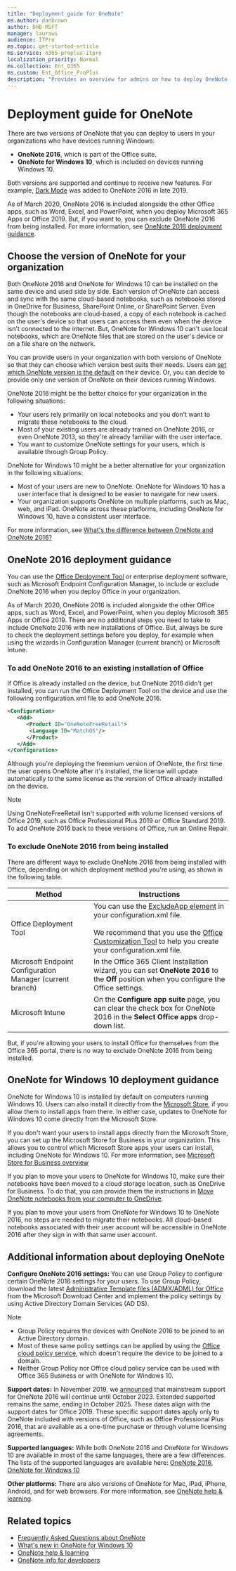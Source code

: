 ```yaml
---
title: "Deployment guide for OneNote"
ms.author: danbrown
author: DHB-MSFT
manager: laurawi
audience: ITPro
ms.topic: get-started-article
ms.service: o365-proplus-itpro
localization_priority: Normal
ms.collection: Ent_O365
ms.custom: Ent_Office_ProPlus
description: "Provides an overview for admins on how to deploy OneNote 2016 or OneNote for Windows 10 to users in their organization"
---
```


# Deployment guide for OneNote

There are two versions of OneNote that you can deploy to users in your organizations who have devices running Windows:
- **OneNote 2016**, which is part of the Office suite.
- **OneNote for Windows 10**, which is included on devices running Windows 10.

Both versions are supported and continue to receive new features. For example, [Dark Mode](https://support.office.com/article/bb81fb88-968d-4c1a-818d-eec590deadef) was added to OneNote 2016 in late 2019.

As of March 2020, OneNote 2016 is included alongside the other Office apps, such as Word, Excel, and PowerPoint, when you deploy Microsoft 365 Apps or Office 2019. But, if you want to, you can exclude OneNote 2016 from being installed. For more information, see [OneNote 2016 deployment guidance](#onenote-2016-deployment-guidance).

## Choose the version of OneNote for your organization

Both OneNote 2016 and OneNote for Windows 10 can be installed on the same device and used side by side. Each version of OneNote can access and sync with the same cloud-based notebooks, such as notebooks stored in OneDrive for Business, SharePoint Online, or SharePoint Server. Even though the notebooks are cloud-based, a copy of each notebook is cached on the user's device so that users can access them even when the device isn't connected to the internet. But, OneNote for Windows 10 can't use local notebooks, which are OneNote files that are stored on the user's device or on a file share on the network.

You can provide users in your organization with both versions of OneNote so that they can choose which version best suits their needs. Users can [set which OneNote version is the default](https://support.office.com/article/f261140c-5ce8-4cf4-ad0b-c9e1cb953831) on their device. Or, you can decide to provide only one version of OneNote on their devices running Windows.

OneNote 2016 might be the better choice for your organization in the following situations:
- Your users rely primarily on local notebooks and you don't want to migrate these notebooks to the cloud.
- Most of your existing users are already trained on OneNote 2016, or even OneNote 2013, so they're already familiar with the user interface.
- You want to customize OneNote settings for your users, which is available through Group Policy.

OneNote for Windows 10 might be a better alternative for your organization in the following situations:
- Most of your users are new to OneNote. OneNote for Windows 10 has a user interface that is designed to be easier to navigate for new users.
- Your organization supports OneNote on multiple platforms, such as Mac, web, and iPad. OneNote across these platforms, including OneNote for Windows 10, have a consistent user interface.

For more information, see [What's the difference between OneNote and OneNote 2016?](https://support.office.com/article/a624e692-b78b-4c09-b07f-46181958118f)

## OneNote 2016 deployment guidance

You can use the [Office Deployment Tool](overview-of-the-office-2016-deployment-tool.md) or enterprise deployment software, such as Microsoft Endpoint Configuration Manager, to include or exclude OneNote 2016 when you deploy Office in your organization.

As of March 2020, OneNote 2016 is included alongside the other Office apps, such as Word, Excel, and PowerPoint, when you deploy Microsoft 365 Apps or Office 2019. There are no additional steps you need to take to include OneNote 2016 with new installations of Office. But, always be sure to check the deployment settings before you deploy, for example when using the wizards in Configuration Manager (current branch) or Microsoft Intune.

### To add OneNote 2016 to an existing installation of Office

If Office is already installed on the device, but OneNote 2016 didn't get installed, you can run the Office Deployment Tool on the device and use the following configuration.xml file to add OneNote 2016.

```xml
<Configuration>
   <Add>
      <Product ID="OneNoteFreeRetail">
       <Language ID="MatchOS"/>
      </Product>
   </Add>
</Configuration>
```

Although you're deploying the freemium version of OneNote, the first time the user opens OneNote after it's installed, the license will update automatically to the same license as the version of Office already installed on the device.

> [!NOTE]
> Using OneNoteFreeRetail isn't supported with volume licensed versions of Office 2019, such as Office Professional Plus 2019 or Office Standard 2019. To add OneNote 2016 back to these versions of Office, run an Online Repair.

### To exclude OneNote 2016 from being installed

There are different ways to exclude OneNote 2016 from being installed with Office, depending on which deployment method you're using, as shown in the following table.


|Method  |Instructions  |
|---------|---------|
|Office Deployment Tool | You can use the [ExcludeApp element](configuration-options-for-the-office-2016-deployment-tool.md#excludeapp-element) in your configuration.xml file. <br/><br/> We recommend that you use the [Office Customization Tool](overview-of-the-office-customization-tool-for-click-to-run.md) to help you create your configuration.xml file.|
|Microsoft Endpoint Configuration Manager (current branch)| In the Office 365 Client Installation wizard, you can set **OneNote 2016** to the **Off** position when you configure the Office settings.|
|Microsoft Intune | On the **Configure app suite** page, you can clear the check box for OneNote 2016 in the **Select Office apps** drop-down list.|

But, if you're allowing your users to install Office for themselves from the Office 365 portal, there is no way to exclude OneNote 2016 from being installed.

## OneNote for Windows 10 deployment guidance

OneNote for Windows 10 is installed by default on computers running Windows 10. Users can also install it directly from the [Microsoft Store](https://www.microsoft.com/p/onenote/9wzdncrfhvjl?activetab=pivot%3aoverviewtab), if you allow them to install apps from there. In either case, updates to OneNote for Windows 10 come directly from the Microsoft Store.

If you don't want your users to install apps directly from the Microsoft Store, you can set up the Microsoft Store for Business in your organization. This allows you to control which Microsoft Store apps your users can install, including OneNote for Windows 10. For more information, see [Microsoft Store for Business overview](https://docs.microsoft.com/microsoft-store/microsoft-store-for-business-overview)

If you plan to move your users to OneNote for Windows 10, make sure their notebooks have been moved to a cloud storage location, such as OneDrive for Business. To do that, you can provide them the instructions in [Move OneNote notebooks from your computer to OneDrive](https://support.office.com/article/b43692ae-ce27-4ab9-a8ad-a2aed225e6a5).

If you plan to move your users from OneNote for Windows 10 to OneNote 2016, no steps are needed to migrate their notebooks. All cloud-based notebooks associated with their user account will be accessible in OneNote 2016 after they sign in with that same user account.

## Additional information about deploying OneNote

**Configure OneNote 2016 settings:** You can use Group Policy to configure certain OneNote 2016 settings for your users. To use Group Policy, download the latest [Administrative Template files (ADMX/ADML) for Office](https://www.microsoft.com/download/details.aspx?id=49030) from the Microsoft Download Center and implement the policy settings by using Active Directory Domain Services (AD DS).

> [!NOTE]
> - Group Policy requires the devices with OneNote 2016 to be joined to an Active Directory domain. 
> - Most of these same policy settings can be applied by using the [Office cloud policy service](overview-office-cloud-policy-service.md), which doesn't require the device to be joined to a domain.
> - Neither Group Policy nor Office cloud policy service can be used with Office 365 Business or with OneNote for Windows 10.

**Support dates:** In November 2019, we [announced](https://techcommunity.microsoft.com/t5/Office-365-Blog/Your-OneNote/ba-p/954922) that mainstream support for OneNote 2016 will continue until October 2023. Extended supported remains the same, ending in October 2025. These dates align with the support dates for Office 2019. These specific support dates apply only to OneNote included with versions of Office, such as Office Professional Plus 2016, that are available as a one-time purchase or through volume licensing agreements.

**Supported languages:** While both OneNote 2016 and OneNote for Windows 10 are available in most of the same languages, there are a few differences. The lists of the supported languages are available here: [OneNote 2016](https://support.office.com/article/26d30382-9fba-45dd-bf55-02ab03e2a7ec#ID0EAABAAA=Windows_Desktop), [OneNote for Windows 10](https://support.office.com/article/26d30382-9fba-45dd-bf55-02ab03e2a7ec#ID0EAABAAA=Windows_Phone&ID0EAACAAA=Windows_Phone)

**Other platforms:** There are also versions of OneNote for Mac, iPad, iPhone, Android, and for web browsers. For more information, see [OneNote help & learning](https://support.office.com/OneNote).

## Related topics

- [Frequently Asked Questions about OneNote](https://support.office.com/article/6582c7ae-2ec6-408d-8b7a-3ed71a3c2103)
- [What's new in OneNote for Windows 10](https://support.office.com/article/1477d5de-f4fd-4943-b18a-ff17091161ea)
- [OneNote help & learning](https://support.office.com/OneNote)
- [OneNote info for developers](https://developer.microsoft.com/onenote)